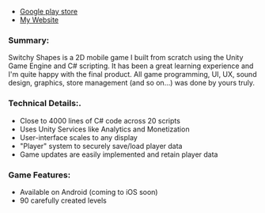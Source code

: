 * <a href="https://play.google.com/store/apps/details?id=com.TeraKeySoftware.ShapeSwitcher" target="_blank">Google play store</a>
* <a href="https://www.harjindercheema.com" target="_blank">My Website</a>

### Summary:
Switchy Shapes is a 2D mobile game I built from scratch using the Unity Game Engine and C# scripting. It has been a great learning experience and I'm quite happy with the final product. All game programming, UI, UX, sound design, graphics, store management (and so on...) was done by yours truly.

### Technical Details:.
* Close to 4000 lines of C# code across 20 scripts
* Uses Unity Services like Analytics and Monetization
* User-interface scales to any display
* "Player" system to securely save/load player data
* Game updates are easily implemented and retain player data

### Game Features:
* Available on Android (coming to iOS soon)
* 90 carefully created levels

<br>


